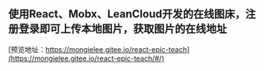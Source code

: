 ## 使用React、Mobx、LeanCloud开发的在线图床，注册登录即可上传本地图片，获取图片的在线地址
[预览地址：https://mongielee.gitee.io/react-epic-teach](https://mongielee.gitee.io/react-epic-teach/#/)

